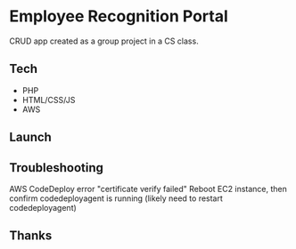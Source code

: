 # Employee Recognition Portal

CRUD app created as a group project in a CS class. 

## Tech
* PHP
* HTML/CSS/JS
* AWS

## Launch


## Troubleshooting
AWS CodeDeploy error "certificate verify failed"
	Reboot EC2 instance, then confirm codedeployagent is running (likely need to restart codedeployagent)

## Thanks


